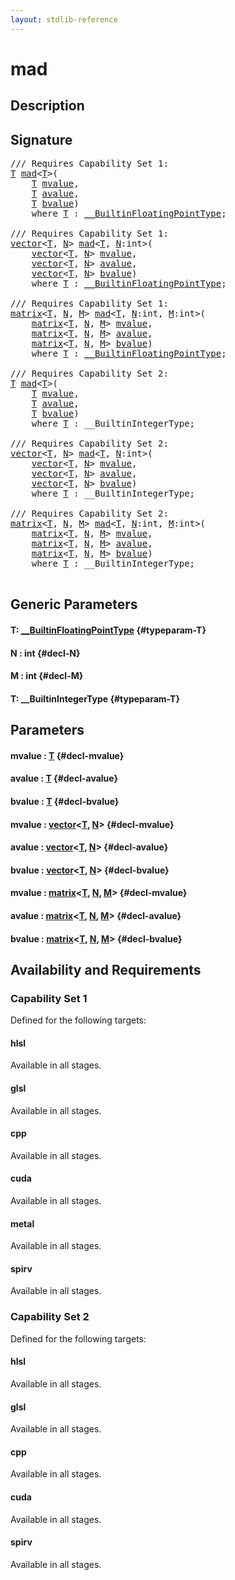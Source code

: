 ```yaml
---
layout: stdlib-reference
---
```


# mad

## Description





## Signature 

<pre>
/// Requires Capability Set 1:
<a href="/stdlib-reference/global-decls/mad#typeparam-T" class="code_type">T</a> <a href="/stdlib-reference/global-decls/mad">mad</a>&lt;<a href="/stdlib-reference/global-decls/mad#typeparam-T" class="code_type">T</a>&gt;(
    <a href="/stdlib-reference/global-decls/mad#typeparam-T" class="code_type">T</a> <a href="/stdlib-reference/global-decls/mad#decl-mvalue" class="code_param">mvalue</a>,
    <a href="/stdlib-reference/global-decls/mad#typeparam-T" class="code_type">T</a> <a href="/stdlib-reference/global-decls/mad#decl-avalue" class="code_param">avalue</a>,
    <a href="/stdlib-reference/global-decls/mad#typeparam-T" class="code_type">T</a> <a href="/stdlib-reference/global-decls/mad#decl-bvalue" class="code_param">bvalue</a>)
    <span class='code_keyword'>where</span> <a href="/stdlib-reference/global-decls/mad#typeparam-T" class="code_type">T</a> : <a href="/stdlib-reference/interfaces/BuiltinFloatingPointType/index" class="code_type">__BuiltinFloatingPointType</a>;

/// Requires Capability Set 1:
<a href="/stdlib-reference/types/vector/index" class="code_type">vector</a>&lt;<a href="/stdlib-reference/global-decls/mad#typeparam-T" class="code_type">T</a>, <a href="/stdlib-reference/global-decls/mad#decl-N" class="code_var">N</a>&gt; <a href="/stdlib-reference/global-decls/mad">mad</a>&lt;<a href="/stdlib-reference/global-decls/mad#typeparam-T" class="code_type">T</a>, <a href="/stdlib-reference/global-decls/mad#decl-N" class="code_var">N</a>:<span class="code_keyword">int</span>&gt;(
    <a href="/stdlib-reference/types/vector/index" class="code_type">vector</a>&lt;<a href="/stdlib-reference/global-decls/mad#typeparam-T" class="code_type">T</a>, <a href="/stdlib-reference/global-decls/mad#decl-N" class="code_var">N</a>&gt; <a href="/stdlib-reference/global-decls/mad#decl-mvalue" class="code_param">mvalue</a>,
    <a href="/stdlib-reference/types/vector/index" class="code_type">vector</a>&lt;<a href="/stdlib-reference/global-decls/mad#typeparam-T" class="code_type">T</a>, <a href="/stdlib-reference/global-decls/mad#decl-N" class="code_var">N</a>&gt; <a href="/stdlib-reference/global-decls/mad#decl-avalue" class="code_param">avalue</a>,
    <a href="/stdlib-reference/types/vector/index" class="code_type">vector</a>&lt;<a href="/stdlib-reference/global-decls/mad#typeparam-T" class="code_type">T</a>, <a href="/stdlib-reference/global-decls/mad#decl-N" class="code_var">N</a>&gt; <a href="/stdlib-reference/global-decls/mad#decl-bvalue" class="code_param">bvalue</a>)
    <span class='code_keyword'>where</span> <a href="/stdlib-reference/global-decls/mad#typeparam-T" class="code_type">T</a> : <a href="/stdlib-reference/interfaces/BuiltinFloatingPointType/index" class="code_type">__BuiltinFloatingPointType</a>;

/// Requires Capability Set 1:
<a href="/stdlib-reference/types/matrix/index" class="code_type">matrix</a>&lt;<a href="/stdlib-reference/global-decls/mad#typeparam-T" class="code_type">T</a>, <a href="/stdlib-reference/global-decls/mad#decl-N" class="code_var">N</a>, <a href="/stdlib-reference/global-decls/mad#decl-M" class="code_var">M</a>&gt; <a href="/stdlib-reference/global-decls/mad">mad</a>&lt;<a href="/stdlib-reference/global-decls/mad#typeparam-T" class="code_type">T</a>, <a href="/stdlib-reference/global-decls/mad#decl-N" class="code_var">N</a>:<span class="code_keyword">int</span>, <a href="/stdlib-reference/global-decls/mad#decl-M" class="code_var">M</a>:<span class="code_keyword">int</span>&gt;(
    <a href="/stdlib-reference/types/matrix/index" class="code_type">matrix</a>&lt;<a href="/stdlib-reference/global-decls/mad#typeparam-T" class="code_type">T</a>, <a href="/stdlib-reference/global-decls/mad#decl-N" class="code_var">N</a>, <a href="/stdlib-reference/global-decls/mad#decl-M" class="code_var">M</a>&gt; <a href="/stdlib-reference/global-decls/mad#decl-mvalue" class="code_param">mvalue</a>,
    <a href="/stdlib-reference/types/matrix/index" class="code_type">matrix</a>&lt;<a href="/stdlib-reference/global-decls/mad#typeparam-T" class="code_type">T</a>, <a href="/stdlib-reference/global-decls/mad#decl-N" class="code_var">N</a>, <a href="/stdlib-reference/global-decls/mad#decl-M" class="code_var">M</a>&gt; <a href="/stdlib-reference/global-decls/mad#decl-avalue" class="code_param">avalue</a>,
    <a href="/stdlib-reference/types/matrix/index" class="code_type">matrix</a>&lt;<a href="/stdlib-reference/global-decls/mad#typeparam-T" class="code_type">T</a>, <a href="/stdlib-reference/global-decls/mad#decl-N" class="code_var">N</a>, <a href="/stdlib-reference/global-decls/mad#decl-M" class="code_var">M</a>&gt; <a href="/stdlib-reference/global-decls/mad#decl-bvalue" class="code_param">bvalue</a>)
    <span class='code_keyword'>where</span> <a href="/stdlib-reference/global-decls/mad#typeparam-T" class="code_type">T</a> : <a href="/stdlib-reference/interfaces/BuiltinFloatingPointType/index" class="code_type">__BuiltinFloatingPointType</a>;

/// Requires Capability Set 2:
<a href="/stdlib-reference/global-decls/mad#typeparam-T" class="code_type">T</a> <a href="/stdlib-reference/global-decls/mad">mad</a>&lt;<a href="/stdlib-reference/global-decls/mad#typeparam-T" class="code_type">T</a>&gt;(
    <a href="/stdlib-reference/global-decls/mad#typeparam-T" class="code_type">T</a> <a href="/stdlib-reference/global-decls/mad#decl-mvalue" class="code_param">mvalue</a>,
    <a href="/stdlib-reference/global-decls/mad#typeparam-T" class="code_type">T</a> <a href="/stdlib-reference/global-decls/mad#decl-avalue" class="code_param">avalue</a>,
    <a href="/stdlib-reference/global-decls/mad#typeparam-T" class="code_type">T</a> <a href="/stdlib-reference/global-decls/mad#decl-bvalue" class="code_param">bvalue</a>)
    <span class='code_keyword'>where</span> <a href="/stdlib-reference/global-decls/mad#typeparam-T" class="code_type">T</a> : __BuiltinIntegerType;

/// Requires Capability Set 2:
<a href="/stdlib-reference/types/vector/index" class="code_type">vector</a>&lt;<a href="/stdlib-reference/global-decls/mad#typeparam-T" class="code_type">T</a>, <a href="/stdlib-reference/global-decls/mad#decl-N" class="code_var">N</a>&gt; <a href="/stdlib-reference/global-decls/mad">mad</a>&lt;<a href="/stdlib-reference/global-decls/mad#typeparam-T" class="code_type">T</a>, <a href="/stdlib-reference/global-decls/mad#decl-N" class="code_var">N</a>:<span class="code_keyword">int</span>&gt;(
    <a href="/stdlib-reference/types/vector/index" class="code_type">vector</a>&lt;<a href="/stdlib-reference/global-decls/mad#typeparam-T" class="code_type">T</a>, <a href="/stdlib-reference/global-decls/mad#decl-N" class="code_var">N</a>&gt; <a href="/stdlib-reference/global-decls/mad#decl-mvalue" class="code_param">mvalue</a>,
    <a href="/stdlib-reference/types/vector/index" class="code_type">vector</a>&lt;<a href="/stdlib-reference/global-decls/mad#typeparam-T" class="code_type">T</a>, <a href="/stdlib-reference/global-decls/mad#decl-N" class="code_var">N</a>&gt; <a href="/stdlib-reference/global-decls/mad#decl-avalue" class="code_param">avalue</a>,
    <a href="/stdlib-reference/types/vector/index" class="code_type">vector</a>&lt;<a href="/stdlib-reference/global-decls/mad#typeparam-T" class="code_type">T</a>, <a href="/stdlib-reference/global-decls/mad#decl-N" class="code_var">N</a>&gt; <a href="/stdlib-reference/global-decls/mad#decl-bvalue" class="code_param">bvalue</a>)
    <span class='code_keyword'>where</span> <a href="/stdlib-reference/global-decls/mad#typeparam-T" class="code_type">T</a> : __BuiltinIntegerType;

/// Requires Capability Set 2:
<a href="/stdlib-reference/types/matrix/index" class="code_type">matrix</a>&lt;<a href="/stdlib-reference/global-decls/mad#typeparam-T" class="code_type">T</a>, <a href="/stdlib-reference/global-decls/mad#decl-N" class="code_var">N</a>, <a href="/stdlib-reference/global-decls/mad#decl-M" class="code_var">M</a>&gt; <a href="/stdlib-reference/global-decls/mad">mad</a>&lt;<a href="/stdlib-reference/global-decls/mad#typeparam-T" class="code_type">T</a>, <a href="/stdlib-reference/global-decls/mad#decl-N" class="code_var">N</a>:<span class="code_keyword">int</span>, <a href="/stdlib-reference/global-decls/mad#decl-M" class="code_var">M</a>:<span class="code_keyword">int</span>&gt;(
    <a href="/stdlib-reference/types/matrix/index" class="code_type">matrix</a>&lt;<a href="/stdlib-reference/global-decls/mad#typeparam-T" class="code_type">T</a>, <a href="/stdlib-reference/global-decls/mad#decl-N" class="code_var">N</a>, <a href="/stdlib-reference/global-decls/mad#decl-M" class="code_var">M</a>&gt; <a href="/stdlib-reference/global-decls/mad#decl-mvalue" class="code_param">mvalue</a>,
    <a href="/stdlib-reference/types/matrix/index" class="code_type">matrix</a>&lt;<a href="/stdlib-reference/global-decls/mad#typeparam-T" class="code_type">T</a>, <a href="/stdlib-reference/global-decls/mad#decl-N" class="code_var">N</a>, <a href="/stdlib-reference/global-decls/mad#decl-M" class="code_var">M</a>&gt; <a href="/stdlib-reference/global-decls/mad#decl-avalue" class="code_param">avalue</a>,
    <a href="/stdlib-reference/types/matrix/index" class="code_type">matrix</a>&lt;<a href="/stdlib-reference/global-decls/mad#typeparam-T" class="code_type">T</a>, <a href="/stdlib-reference/global-decls/mad#decl-N" class="code_var">N</a>, <a href="/stdlib-reference/global-decls/mad#decl-M" class="code_var">M</a>&gt; <a href="/stdlib-reference/global-decls/mad#decl-bvalue" class="code_param">bvalue</a>)
    <span class='code_keyword'>where</span> <a href="/stdlib-reference/global-decls/mad#typeparam-T" class="code_type">T</a> : __BuiltinIntegerType;

</pre>

## Generic Parameters

#### T: [\_\_BuiltinFloatingPointType](/stdlib-reference/interfaces/BuiltinFloatingPointType/index) {#typeparam-T}
#### N  : int {#decl-N}
#### M  : int {#decl-M}
#### T: \_\_BuiltinIntegerType {#typeparam-T}

## Parameters

#### mvalue  : [T](/stdlib-reference/global-decls/mad#typeparam-T) {#decl-mvalue}
#### avalue  : [T](/stdlib-reference/global-decls/mad#typeparam-T) {#decl-avalue}
#### bvalue  : [T](/stdlib-reference/global-decls/mad#typeparam-T) {#decl-bvalue}
#### mvalue  : [vector](/stdlib-reference/types/vector/index)\<[T](/stdlib-reference/types/vector/index#typeparam-T), [N](/stdlib-reference/types/vector/index#decl-N)\> {#decl-mvalue}
#### avalue  : [vector](/stdlib-reference/types/vector/index)\<[T](/stdlib-reference/types/vector/index#typeparam-T), [N](/stdlib-reference/types/vector/index#decl-N)\> {#decl-avalue}
#### bvalue  : [vector](/stdlib-reference/types/vector/index)\<[T](/stdlib-reference/types/vector/index#typeparam-T), [N](/stdlib-reference/types/vector/index#decl-N)\> {#decl-bvalue}
#### mvalue  : [matrix](/stdlib-reference/types/matrix/index)\<[T](/stdlib-reference/types/matrix/T), [N](/stdlib-reference/types/matrix/index#decl-N), [M](/stdlib-reference/types/matrix/index#decl-M)\> {#decl-mvalue}
#### avalue  : [matrix](/stdlib-reference/types/matrix/index)\<[T](/stdlib-reference/types/matrix/T), [N](/stdlib-reference/types/matrix/index#decl-N), [M](/stdlib-reference/types/matrix/index#decl-M)\> {#decl-avalue}
#### bvalue  : [matrix](/stdlib-reference/types/matrix/index)\<[T](/stdlib-reference/types/matrix/T), [N](/stdlib-reference/types/matrix/index#decl-N), [M](/stdlib-reference/types/matrix/index#decl-M)\> {#decl-bvalue}

## Availability and Requirements

### Capability Set 1

Defined for the following targets:

#### hlsl
Available in all stages.

#### glsl
Available in all stages.

#### cpp
Available in all stages.

#### cuda
Available in all stages.

#### metal
Available in all stages.

#### spirv
Available in all stages.


### Capability Set 2

Defined for the following targets:

#### hlsl
Available in all stages.

#### glsl
Available in all stages.

#### cpp
Available in all stages.

#### cuda
Available in all stages.

#### spirv
Available in all stages.



